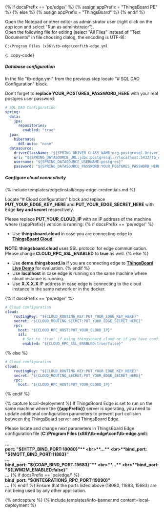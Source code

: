 {% if docsPrefix == 'pe/edge/' %}
{% assign appPrefix = "ThingsBoard PE" %}
{% else %}
{% assign appPrefix = "ThingsBoard" %}
{% endif %}

Open the Notepad or other editor as administrator user (right click on the app icon and select "Run as administrator").  
Open the following file for editing (select "All Files" instead of "Text Documents" in file choosing dialog, the encoding is UTF-8):

```text 
C:\Program Files (x86)\tb-edge\conf\tb-edge.yml
``` 
{: .copy-code}

##### Database configuration

In the file "tb-edge.yml" from the previous step locate "# SQL DAO Configuration" block. 

Don't forget to **replace YOUR_POSTGRES_PASSWORD_HERE** with your real postgres user password:

```yml
# SQL DAO Configuration
spring:
  data:
    jpa:
      repositories:
        enabled: "true"
  jpa:
    hibernate:
      ddl-auto: "none"
  datasource:
    driverClassName: "${SPRING_DRIVER_CLASS_NAME:org.postgresql.Driver}"
    url: "${SPRING_DATASOURCE_URL:jdbc:postgresql://localhost:5432/tb_edge}"
    username: "${SPRING_DATASOURCE_USERNAME:postgres}"
    password: "${SPRING_DATASOURCE_PASSWORD:YOUR_POSTGRES_PASSWORD_HERE}"
``` 
##### Configure cloud connectivity

{% include templates/edge/install/copy-edge-credentials.md %}

Locate "# Cloud configuration" block and replace **PUT_YOUR_EDGE_KEY_HERE** and **PUT_YOUR_EDGE_SECRET_HERE** with Edge **key and secret** respectively. 

Please replace **PUT_YOUR_CLOUD_IP** with an IP address of the machine where {{appPrefix}} version is running:
{% if docsPrefix == 'pe/edge/' %}
* Use **thingsboard.cloud** in case you are connecting edge to [**ThingsBoard Cloud**](https://thingsboard.cloud/signup).

**NOTE**: **thingsboard.cloud** uses SSL protocol for edge communication. 
Please change **CLOUD_RPC_SSL_ENABLED** to **true** as well.
{% else %}
* Use **demo.thingsboard.io** if you are connecting edge to [**ThingsBoard Live Demo**](https://demo.thingsboard.io/signup) for evaluation.
{% endif %}
* Use **localhost** in case edge is running on the same machine where cloud instance is running. 
* Use **X.X.X.X** IP address in case edge is connecting to the cloud instance in the same network or in the docker.

{% if docsPrefix == 'pe/edge/' %}
```yml
# Cloud configuration
cloud:
    routingKey: "${CLOUD_ROUTING_KEY:PUT_YOUR_EDGE_KEY_HERE}"
    secret: "${CLOUD_ROUTING_SECRET:PUT_YOUR_EDGE_SECRET_HERE}"
    rpc:
      host: "${CLOUD_RPC_HOST:PUT_YOUR_CLOUD_IP}"
      ssl:
        # Set to 'true' if using thingsboard.cloud or if you have configured a TLS connection on your Server; set to 'false' otherwise.
        enabled: "${CLOUD_RPC_SSL_ENABLED:true/false}" 
```
{% else %}
```yml
# Cloud configuration
cloud:
    routingKey: "${CLOUD_ROUTING_KEY:PUT_YOUR_EDGE_KEY_HERE}"
    secret: "${CLOUD_ROUTING_SECRET:PUT_YOUR_EDGE_SECRET_HERE}"
    rpc:
      host: "${CLOUD_RPC_HOST:PUT_YOUR_CLOUD_IP}"
```
{% endif %}

{% capture local-deployment %}
If ThingsBoard Edge is set to run on the same machine where the **{{appPrefix}}** server is operating, you need to update additional configuration parameters to prevent port collision between the ThingsBoard server and ThingsBoard Edge.

Please locate and change next parameters in ThingsBoard Edge configuration file (**C:\Program Files (x86)\tb-edge\conf\tb-edge.yml**):
<br>
<br>**...**
<br>**port: "${HTTP_BIND_PORT:18080}"**
<br>**...**
<br>**bind_port: "${MQTT_BIND_PORT:11883}"**
<br>**...**
<br>**bind_port: "${COAP_BIND_PORT:15683}"**
<br>**...**
<br>**bind_port: "${LWM2M_ENABLED:false}"**
<br>**...**
{% if docsPrefix == 'pe/edge/' %}
<br>**bind_port: "${INTEGRATIONS_RPC_PORT:19090}"**
<br>**...**
{% endif %}
Ensure that the ports listed above (18080, 11883, 15683) are not being used by any other application.

{% endcapture %}
{% include templates/info-banner.md content=local-deployment %}
